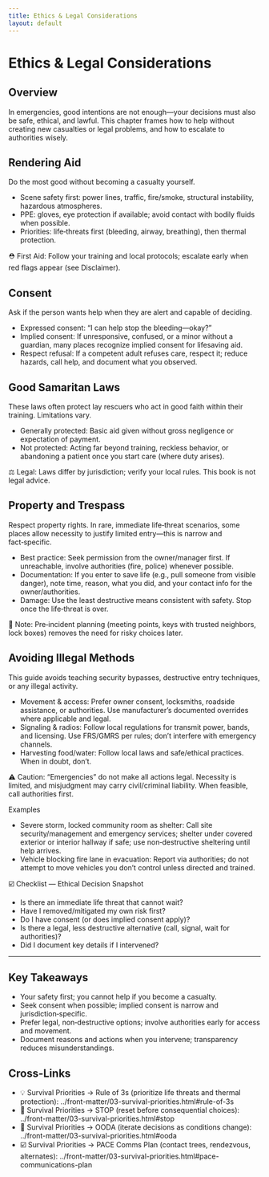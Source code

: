 ```yaml
---
title: Ethics & Legal Considerations
layout: default
---
```


# Ethics & Legal Considerations

## Overview
In emergencies, good intentions are not enough—your decisions must also be safe, ethical, and lawful. This chapter frames how to help without creating new casualties or legal problems, and how to escalate to authorities wisely.

## Rendering Aid
Do the most good without becoming a casualty yourself.

- Scene safety first: power lines, traffic, fire/smoke, structural instability, hazardous atmospheres.
- PPE: gloves, eye protection if available; avoid contact with bodily fluids when possible.
- Priorities: life‑threats first (bleeding, airway, breathing), then thermal protection.

⛑️ First Aid: Follow your training and local protocols; escalate early when red flags appear (see Disclaimer).

## Consent
Ask if the person wants help when they are alert and capable of deciding.

- Expressed consent: “I can help stop the bleeding—okay?”
- Implied consent: If unresponsive, confused, or a minor without a guardian, many places recognize implied consent for lifesaving aid.
- Respect refusal: If a competent adult refuses care, respect it; reduce hazards, call help, and document what you observed.

## Good Samaritan Laws
These laws often protect lay rescuers who act in good faith within their training. Limitations vary.

- Generally protected: Basic aid given without gross negligence or expectation of payment.
- Not protected: Acting far beyond training, reckless behavior, or abandoning a patient once you start care (where duty arises).

⚖️ Legal: Laws differ by jurisdiction; verify your local rules. This book is not legal advice.

## Property and Trespass
Respect property rights. In rare, immediate life‑threat scenarios, some places allow necessity to justify limited entry—this is narrow and fact‑specific.

- Best practice: Seek permission from the owner/manager first. If unreachable, involve authorities (fire, police) whenever possible.
- Documentation: If you enter to save life (e.g., pull someone from visible danger), note time, reason, what you did, and your contact info for the owner/authorities.
- Damage: Use the least destructive means consistent with safety. Stop once the life‑threat is over.

📝 Note: Pre‑incident planning (meeting points, keys with trusted neighbors, lock boxes) removes the need for risky choices later.

## Avoiding Illegal Methods
This guide avoids teaching security bypasses, destructive entry techniques, or any illegal activity.

- Movement & access: Prefer owner consent, locksmiths, roadside assistance, or authorities. Use manufacturer’s documented overrides where applicable and legal.
- Signaling & radios: Follow local regulations for transmit power, bands, and licensing. Use FRS/GMRS per rules; don’t interfere with emergency channels.
- Harvesting food/water: Follow local laws and safe/ethical practices. When in doubt, don’t.

⚠️ Caution: “Emergencies” do not make all actions legal. Necessity is limited, and misjudgment may carry civil/criminal liability. When feasible, call authorities first.

Examples
- Severe storm, locked community room as shelter: Call site security/management and emergency services; shelter under covered exterior or interior hallway if safe; use non‑destructive sheltering until help arrives.
- Vehicle blocking fire lane in evacuation: Report via authorities; do not attempt to move vehicles you don’t control unless directed and trained.

☑️ Checklist — Ethical Decision Snapshot
- Is there an immediate life threat that cannot wait?
- Have I removed/mitigated my own risk first?
- Do I have consent (or does implied consent apply)?
- Is there a legal, less destructive alternative (call, signal, wait for authorities)?
- Did I document key details if I intervened?

---

## Key Takeaways
- Your safety first; you cannot help if you become a casualty.
- Seek consent when possible; implied consent is narrow and jurisdiction‑specific.
- Prefer legal, non‑destructive options; involve authorities early for access and movement.
- Document reasons and actions when you intervene; transparency reduces misunderstandings.

## Cross-Links
- 💡 Survival Priorities → Rule of 3s (prioritize life threats and thermal protection): ../front-matter/03-survival-priorities.html#rule-of-3s
- 📝 Survival Priorities → STOP (reset before consequential choices): ../front-matter/03-survival-priorities.html#stop
- 📝 Survival Priorities → OODA (iterate decisions as conditions change): ../front-matter/03-survival-priorities.html#ooda
- ☑️ Survival Priorities → PACE Comms Plan (contact trees, rendezvous, alternates): ../front-matter/03-survival-priorities.html#pace-communications-plan

